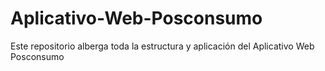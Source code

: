 # Aplicativo-Web-Posconsumo
Este repositorio alberga toda la estructura y aplicación del Aplicativo Web Posconsumo
